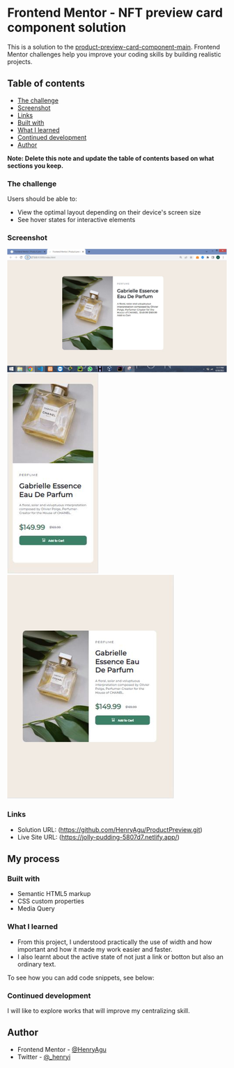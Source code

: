 # Frontend Mentor - NFT preview card component solution

This is a solution to the [product-preview-card-component-main](https://www.frontendmentor.io/challenges/product-preview-card-component-main-SbdUL_w0U). Frontend Mentor challenges help you improve your coding skills by building realistic projects. 

## Table of contents

  - [The challenge](#the-challenge)
  - [Screenshot](#screenshot)
  - [Links](#links)
  - [Built with](#built-with)
  - [What I learned](#what-i-learned)
  - [Continued development](#continued-development)
- [Author](#author)

**Note: Delete this note and update the table of contents based on what sections you keep.**


### The challenge

Users should be able to:

- View the optimal layout depending on their device's screen size
- See hover states for interactive elements

### Screenshot

![](./design/screenshot.JPG)
![](./design/screenshot2.JPG)
![](./design/screenshot3.JPG)

### Links

- Solution URL: (https://github.com/HenryAgu/ProductPreview.git)
- Live Site URL: (https://jolly-pudding-5807d7.netlify.app/)

## My process

### Built with

- Semantic HTML5 markup
- CSS custom properties
- Media Query


### What I learned

- From this project, I understood practically the use of width and how important and how it made my work easier and faster.
- I also learnt about the active state of not just a link or botton but also an ordinary text.

To see how you can add code snippets, see below:


### Continued development

I will like to explore works that will improve my centralizing skill.



## Author

- Frontend Mentor - [@HenryAgu](https://www.frontendmentor.io/profile/HenryAgu)
- Twitter - [@_henryi](https://www.twitter.com/_henryi)
